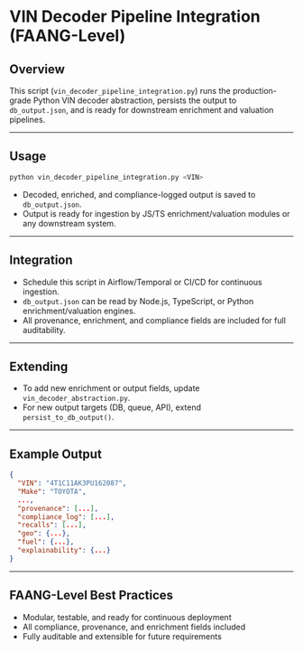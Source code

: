 # VIN Decoder Pipeline Integration (FAANG-Level)

## Overview
This script (`vin_decoder_pipeline_integration.py`) runs the production-grade Python VIN decoder abstraction, persists the output to `db_output.json`, and is ready for downstream enrichment and valuation pipelines.

---

## Usage
```bash
python vin_decoder_pipeline_integration.py <VIN>
```
- Decoded, enriched, and compliance-logged output is saved to `db_output.json`.
- Output is ready for ingestion by JS/TS enrichment/valuation modules or any downstream system.

---

## Integration
- Schedule this script in Airflow/Temporal or CI/CD for continuous ingestion.
- `db_output.json` can be read by Node.js, TypeScript, or Python enrichment/valuation engines.
- All provenance, enrichment, and compliance fields are included for full auditability.

---

## Extending
- To add new enrichment or output fields, update `vin_decoder_abstraction.py`.
- For new output targets (DB, queue, API), extend `persist_to_db_output()`.

---

## Example Output
```json
{
  "VIN": "4T1C11AK3PU162087",
  "Make": "TOYOTA",
  ...,
  "provenance": [...],
  "compliance_log": [...],
  "recalls": [...],
  "geo": {...},
  "fuel": {...},
  "explainability": {...}
}
```

---

## FAANG-Level Best Practices
- Modular, testable, and ready for continuous deployment
- All compliance, provenance, and enrichment fields included
- Fully auditable and extensible for future requirements
